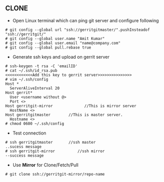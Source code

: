 ## CLONE

- Open Linux terminal which can ping git server and configure following
```
# git config --global url "ssh://gerritgitmaster/".pushInsteadof "ssh://gerritgit/"
# git config --global user.name "Amit Kumar"
# git config --global user.email "name@company.com"
# git config --global pull.rebase true
```

- Generate ssh keys and upload on gerrit server
```
# ssh-keygen -t rsa -C 'emailID'
# cat ~/.ssh/id_rsa.pub
<<<<<<<<<<<<Add this key to gerrit server>>>>>>>>>>>>>>>
# vim ~/.ssh/config
Host *
  ServerAliveInterval 20
Host gerrit*
  User <username without @>
  Port <>
Host gerritgit-mirror              //This is mirror server
  HostName <>
Host gerritgitmaster        //This is master server.
  Hostname <>
# chmod 0600 ~/.ssh/config  
```

- Test connection
```
# ssh gerritgitmaster       //ssh master
..sucess message
# ssh gerritgit-mirror          //ssh mirror
--success message
```

- Use **Mirror** for Clone/Fetch/Pull
```
# git clone ssh://gerritgit-mirror/repo-name
```
